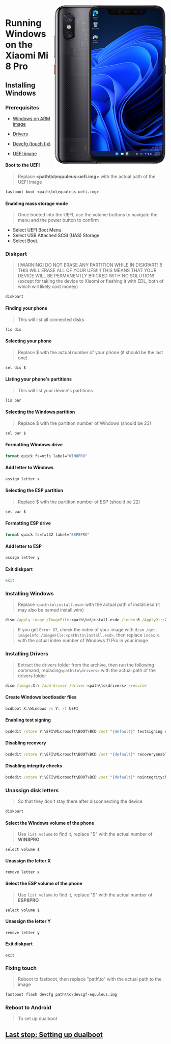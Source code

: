<img align="right" src="https://github.com/n00b69/woa-equuleus/blob/main/equuleus.png" width="350" alt="Windows 11 running on equuleus">

# Running Windows on the Xiaomi Mi 8 Pro

## Installing Windows

### Prerequisites
- [Windows on ARM image](https://worproject.com/esd)
  
- [Drivers](https://github.com/n00b69/woa-equuleus/releases/tag/Drivers)

- [Devcfg (touch fix)](https://github.com/n00b69/woa-equuleus/releases/download/Files/devcfg-equuleus.img)
  
- [UEFI image](https://github.com/n00b69/woa-equuleus/releases/tag/UEFI)

#### Boot to the UEFI
> Replace **<path\to\equuleus-uefi.img>** with the actual path of the UEFI image
```cmd
fastboot boot <path\to\equuleus-uefi.img>
```

#### Enabling mass storage mode
> Once booted into the UEFI, use the volume buttons to navigate the menu and the power button to confirm
- Select UEFI Boot Menu.
- Select USB Attached SCSI (UAS) Storage.
- Select Boot.

### Diskpart
>  [!WARNING]
> DO NOT ERASE ANY PARTITION WHILE IN DISKPART!!!! THIS WILL ERASE ALL OF YOUR UFS!!!! THIS MEANS THAT YOUR DEVICE WILL BE PERMANENTLY BRICKED WITH NO SOLUTION! (except for taking the device to Xiaomi or flashing it with EDL, both of which will likely cost money)

```cmd
diskpart
```

#### Finding your phone
> This will list all connected disks
```cmd
lis dis
```

#### Selecting your phone
> Replace $ with the actual number of your phone (it should be the last one)
```cmd
sel dis $
```

#### Listing your phone's partitions
> This will list your device's partitions
```cmd
lis par
```

#### Selecting the Windows partition
> Replace $ with the partition number of Windows (should be 23)
```cmd
sel par $
```

#### Formatting Windows drive
```cmd
format quick fs=ntfs label="WIN8PRO"
```

#### Add letter to Windows
```cmd
assign letter x
```

#### Selecting the ESP partition
> Replace $ with the partition number of ESP (should be 22)
```cmd
sel par $
```

#### Formatting ESP drive
```cmd
format quick fs=fat32 label="ESP8PRO"
```

#### Add letter to ESP
```cmd
assign letter y
```

#### Exit diskpart
```cmd
exit
```

### Installing Windows
> Replace `<path\to\install.esd>` with the actual path of install.esd (it may also be named install.wim)

```cmd
dism /apply-image /ImageFile:<path\to\install.esd> /index:6 /ApplyDir:X:\
```

> If you get `Error 87`, check the index of your image with `dism /get-imageinfo /ImageFile:<path\to\install.esd>`, then replace `index:6` with the actual index number of Windows 11 Pro in your image

### Installing Drivers
> Extract the drivers folder from the archive, then run the following command, replacing`<path\to\drivers>` with the actual path of the drivers folder
```cmd
dism /image:X:\ /add-driver /driver:<path\to\drivers> /recurse
```
  
#### Create Windows bootloader files
```cmd
bcdboot X:\Windows /s Y: /f UEFI
```

#### Enabling test signing
```cmd
bcdedit /store Y:\EFI\Microsoft\BOOT\BCD /set "{default}" testsigning on
```

#### Disabling recovery
```cmd
bcdedit /store Y:\EFI\Microsoft\BOOT\BCD /set "{default}" recoveryenabled no
```

#### Disabling integrity checks
```cmd
bcdedit /store Y:\EFI\Microsoft\BOOT\BCD /set "{default}" nointegritychecks on
```

### Unassign disk letters
> So that they don't stay there after disconnecting the device
```cmd
diskpart
```

#### Select the Windows volume of the phone
> Use `list volume` to find it, replace "$" with the actual number of **WIN8PRO**
```diskpart
select volume $
```

#### Unassign the letter X
```diskpart
remove letter x
```

#### Select the ESP volume of the phone
> Use `list volume` to find it, replace "$" with the actual number of **ESP8PRO**
```diskpart
select volume $
```

#### Unassign the letter Y
```diskpart
remove letter y
```

#### Exit diskpart
```diskpart
exit
```

### Fixing touch
> Reboot to fastboot, then replace "path\to" with the actual path to the image
```cmd
fastboot flash devcfg path\to\devcgf-equuleus.img
```

### Reboot to Android
> To set up dualboot

## [Last step: Setting up dualboot](/guide/dualboot.md)

















